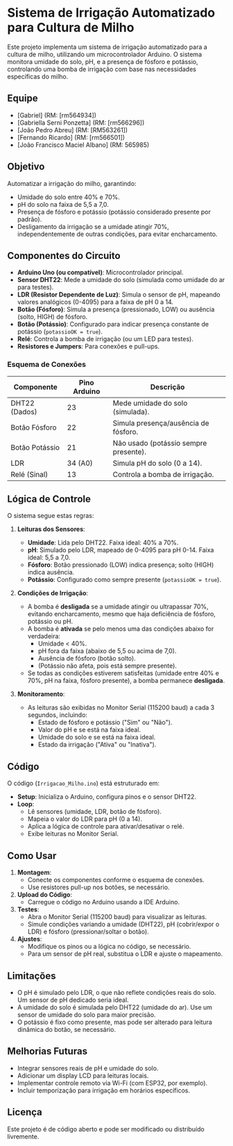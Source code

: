 # Sistema de Irrigação Automatizado para Cultura de Milho

Este projeto implementa um sistema de irrigação automatizado para a cultura de milho, utilizando um microcontrolador Arduino. O sistema monitora umidade do solo, pH, e a presença de fósforo e potássio, controlando uma bomba de irrigação com base nas necessidades específicas do milho.

## Equipe
- [Gabriel] (RM: [rm564934])
- [Gabriella Serni Ponzetta] (RM: [rm566296])
- [João Pedro Abreu] (RM: [RM563261])
- [Fernando Ricardo] (RM: [rm566501])
- [João Francisco Maciel Albano] (RM: 565985)

## Objetivo
Automatizar a irrigação do milho, garantindo:
- Umidade do solo entre 40% e 70%.
- pH do solo na faixa de 5,5 a 7,0.
- Presença de fósforo e potássio (potássio considerado presente por padrão).
- Desligamento da irrigação se a umidade atingir 70%, independentemente de outras condições, para evitar encharcamento.

## Componentes do Circuito
- **Arduino Uno (ou compatível)**: Microcontrolador principal.
- **Sensor DHT22**: Mede a umidade do solo (simulada como umidade do ar para testes).
- **LDR (Resistor Dependente de Luz)**: Simula o sensor de pH, mapeando valores analógicos (0-4095) para a faixa de pH 0 a 14.
- **Botão (Fósforo)**: Simula a presença (pressionado, LOW) ou ausência (solto, HIGH) de fósforo.
- **Botão (Potássio)**: Configurado para indicar presença constante de potássio (`potassioOK = true`).
- **Relé**: Controla a bomba de irrigação (ou um LED para testes).
- **Resistores e Jumpers**: Para conexões e pull-ups.

### Esquema de Conexões
| Componente       | Pino Arduino | Descrição                              |
|------------------|--------------|----------------------------------------|
| DHT22 (Dados)    | 23           | Mede umidade do solo (simulada).       |
| Botão Fósforo    | 22           | Simula presença/ausência de fósforo.   |
| Botão Potássio   | 21           | Não usado (potássio sempre presente).  |
| LDR              | 34 (A0)      | Simula pH do solo (0 a 14).            |
| Relé (Sinal)     | 13           | Controla a bomba de irrigação.         |

## Lógica de Controle
O sistema segue estas regras:
1. **Leituras dos Sensores**:
   - **Umidade**: Lida pelo DHT22. Faixa ideal: 40% a 70%.
   - **pH**: Simulado pelo LDR, mapeado de 0-4095 para pH 0-14. Faixa ideal: 5,5 a 7,0.
   - **Fósforo**: Botão pressionado (LOW) indica presença; solto (HIGH) indica ausência.
   - **Potássio**: Configurado como sempre presente (`potassioOK = true`).

2. **Condições de Irrigação**:
   - A bomba é **desligada** se a umidade atingir ou ultrapassar 70%, evitando encharcamento, mesmo que haja deficiência de fósforo, potássio ou pH.
   - A bomba é **ativada** se pelo menos uma das condições abaixo for verdadeira:
     - Umidade < 40%.
     - pH fora da faixa (abaixo de 5,5 ou acima de 7,0).
     - Ausência de fósforo (botão solto).
     - (Potássio não afeta, pois está sempre presente).
   - Se todas as condições estiverem satisfeitas (umidade entre 40% e 70%, pH na faixa, fósforo presente), a bomba permanece **desligada**.

3. **Monitoramento**:
   - As leituras são exibidas no Monitor Serial (115200 baud) a cada 3 segundos, incluindo:
     - Estado de fósforo e potássio ("Sim" ou "Não").
     - Valor do pH e se está na faixa ideal.
     - Umidade do solo e se está na faixa ideal.
     - Estado da irrigação ("Ativa" ou "Inativa").

## Código
O código (`Irrigacao_Milho.ino`) está estruturado em:
- **Setup**: Inicializa o Arduino, configura pinos e o sensor DHT22.
- **Loop**:
   - Lê sensores (umidade, LDR, botão de fósforo).
   - Mapeia o valor do LDR para pH (0 a 14).
   - Aplica a lógica de controle para ativar/desativar o relé.
   - Exibe leituras no Monitor Serial.

## Como Usar
1. **Montagem**:
   - Conecte os componentes conforme o esquema de conexões.
   - Use resistores pull-up nos botões, se necessário.
2. **Upload do Código**:
   - Carregue o código no Arduino usando a IDE Arduino.
3. **Testes**:
   - Abra o Monitor Serial (115200 baud) para visualizar as leituras.
   - Simule condições variando a umidade (DHT22), pH (cobrir/expor o LDR) e fósforo (pressionar/soltar o botão).
4. **Ajustes**:
   - Modifique os pinos ou a lógica no código, se necessário.
   - Para um sensor de pH real, substitua o LDR e ajuste o mapeamento.

## Limitações
- O pH é simulado pelo LDR, o que não reflete condições reais do solo. Um sensor de pH dedicado seria ideal.
- A umidade do solo é simulada pelo DHT22 (umidade do ar). Use um sensor de umidade do solo para maior precisão.
- O potássio é fixo como presente, mas pode ser alterado para leitura dinâmica do botão, se necessário.

## Melhorias Futuras
- Integrar sensores reais de pH e umidade do solo.
- Adicionar um display LCD para leituras locais.
- Implementar controle remoto via Wi-Fi (com ESP32, por exemplo).
- Incluir temporização para irrigação em horários específicos.

## Licença
Este projeto é de código aberto e pode ser modificado ou distribuído livremente.
